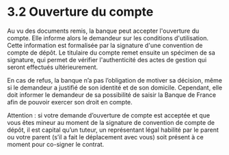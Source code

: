 # 3.2 Ouverture du compte
Au vu des documents remis, la banque peut accepter l'ouverture du compte. Elle informe alors le demandeur sur les conditions d'utilisation. Cette information est formalisée par la signature d'une convention de compte de dépôt. Le titulaire du compte remet ensuite un spécimen de sa signature, qui permet de vérifier l'authenticité des actes de gestion qui seront effectués ultérieurement.

En cas de refus, la banque n’a pas l’obligation de motiver sa décision, même si le demandeur a justifié de son identité et de son domicile. Cependant, elle doit informer le demandeur de sa possibilité de saisir la Banque de France afin de pouvoir exercer son droit en compte.

Attention : si votre demande d’ouverture de compte est acceptée et que vous êtes mineur au moment de la signature de convention de compte de dépôt, il est capital qu’un tuteur, un
représentant légal habilité par le parent ou votre parent (s’il a fait le déplacement avec vous) soit présent à ce moment pour co-signer le contrat.